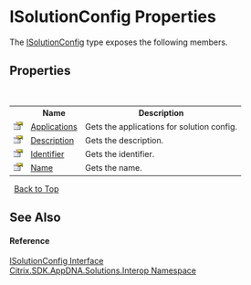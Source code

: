# ISolutionConfig Properties
 

The <a href="T_Citrix_SDK_AppDNA_Solutions_Interop_ISolutionConfig">ISolutionConfig</a> type exposes the following members.


## Properties
&nbsp;<table><tr><th></th><th>Name</th><th>Description</th></tr><tr><td>![Public property](media/pubproperty.gif "Public property")</td><td><a href="P_Citrix_SDK_AppDNA_Solutions_Interop_ISolutionConfig_Applications">Applications</a></td><td>
Gets the applications for solution config.</td></tr><tr><td>![Public property](media/pubproperty.gif "Public property")</td><td><a href="P_Citrix_SDK_AppDNA_Solutions_Interop_ISolutionConfig_Description">Description</a></td><td>
Gets the description.</td></tr><tr><td>![Public property](media/pubproperty.gif "Public property")</td><td><a href="P_Citrix_SDK_AppDNA_Solutions_Interop_ISolutionConfig_Identifier">Identifier</a></td><td>
Gets the identifier.</td></tr><tr><td>![Public property](media/pubproperty.gif "Public property")</td><td><a href="P_Citrix_SDK_AppDNA_Solutions_Interop_ISolutionConfig_Name">Name</a></td><td>
Gets the name.</td></tr></table>&nbsp;
<a href="#isolutionconfig-properties">Back to Top</a>

## See Also


#### Reference
<a href="T_Citrix_SDK_AppDNA_Solutions_Interop_ISolutionConfig">ISolutionConfig Interface</a><br /><a href="N_Citrix_SDK_AppDNA_Solutions_Interop">Citrix.SDK.AppDNA.Solutions.Interop Namespace</a><br />